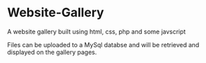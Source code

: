 # Website-Gallery
A website gallery built using html, css, php and some javscript

Files can be uploaded to a MySql databse and will be retrieved and displayed on the gallery pages.
